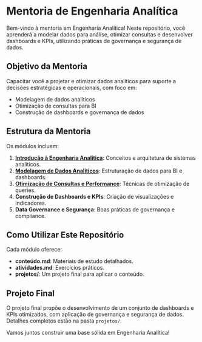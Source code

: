 # Mentoria de Engenharia Analítica

Bem-vindo à mentoria em Engenharia Analítica! Neste repositório, você aprenderá a modelar dados para análise, otimizar consultas e desenvolver dashboards e KPIs, utilizando práticas de governança e segurança de dados.

## Objetivo da Mentoria

Capacitar você a projetar e otimizar dados analíticos para suporte a decisões estratégicas e operacionais, com foco em:
- Modelagem de dados analíticos
- Otimização de consultas para BI
- Construção de dashboards e governança de dados

## Estrutura da Mentoria

Os módulos incluem:
1. **[Introdução à Engenharia Analítica](Módulo-1-Introdução/)**: Conceitos e arquitetura de sistemas analíticos.
2. **[Modelagem de Dados Analíticos](Módulo-2-Modelagem-Analítica/)**: Estruturação de dados para BI e dashboards.
3. **[Otimização de Consultas e Performance](Módulo-3-Otimização-Consultas)**: Técnicas de otimização de queries.
4. **Construção de Dashboards e KPIs**: Criação de visualizações e indicadores.
5. **Data Governance e Segurança**: Boas práticas de governança e compliance.

## Como Utilizar Este Repositório

Cada módulo oferece:
- **conteúdo.md**: Materiais de estudo detalhados.
- **atividades.md**: Exercícios práticos.
- **projetos/**: Um projeto final para aplicar o conteúdo.

## Projeto Final

O projeto final propõe o desenvolvimento de um conjunto de dashboards e KPIs otimizados, com aplicação de governança e segurança de dados. Detalhes completos estão na pasta `projetos/`.

Vamos juntos construir uma base sólida em Engenharia Analítica!
